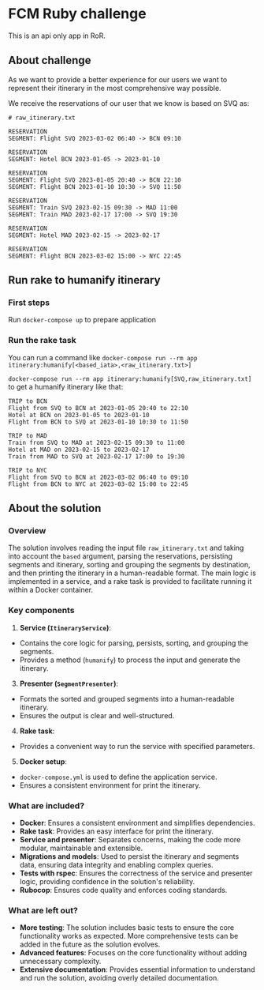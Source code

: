 # FCM Ruby challenge
This is an api only app in RoR.

## About challenge
As we want to provide a better experience for our users we want to represent their itinerary in the most comprehensive way possible.

We receive the reservations of our user that we know is based on SVQ as:

```
# raw_itinerary.txt

RESERVATION
SEGMENT: Flight SVQ 2023-03-02 06:40 -> BCN 09:10

RESERVATION
SEGMENT: Hotel BCN 2023-01-05 -> 2023-01-10

RESERVATION
SEGMENT: Flight SVQ 2023-01-05 20:40 -> BCN 22:10
SEGMENT: Flight BCN 2023-01-10 10:30 -> SVQ 11:50

RESERVATION
SEGMENT: Train SVQ 2023-02-15 09:30 -> MAD 11:00
SEGMENT: Train MAD 2023-02-17 17:00 -> SVQ 19:30

RESERVATION
SEGMENT: Hotel MAD 2023-02-15 -> 2023-02-17

RESERVATION
SEGMENT: Flight BCN 2023-03-02 15:00 -> NYC 22:45
```

## Run rake to humanify itinerary

### First steps

Run `docker-compose up` to prepare application

### Run the rake task

You can run a command like `docker-compose run --rm app itinerary:humanify[<based_iata>,<raw_itinerary.txt>]`

`docker-compose run --rm app itinerary:humanify[SVQ,raw_itinerary.txt]` to get a humanify itinerary like that:

```
TRIP to BCN
Flight from SVQ to BCN at 2023-01-05 20:40 to 22:10
Hotel at BCN on 2023-01-05 to 2023-01-10
Flight from BCN to SVQ at 2023-01-10 10:30 to 11:50

TRIP to MAD
Train from SVQ to MAD at 2023-02-15 09:30 to 11:00
Hotel at MAD on 2023-02-15 to 2023-02-17
Train from MAD to SVQ at 2023-02-17 17:00 to 19:30

TRIP to NYC
Flight from SVQ to BCN at 2023-03-02 06:40 to 09:10
Flight from BCN to NYC at 2023-03-02 15:00 to 22:45
```

## About the solution

### Overview
The solution involves reading the input file `raw_itinerary.txt` and taking into account the `based` argument, parsing the reservations, persisting segments and itinerary, sorting and grouping the segments by destination, and then printing the itinerary in a human-readable format. The main logic is implemented in a service, and a rake task is provided to facilitate running it within a Docker container.

### Key components

1. **Service (`ItineraryService`)**:
  - Contains the core logic for parsing, persists, sorting, and grouping the segments.
  - Provides a method (`humanify`) to process the input and generate the itinerary.

3. **Presenter (`SegmentPresenter`)**:
  - Formats the sorted and grouped segments into a human-readable itinerary.
  - Ensures the output is clear and well-structured.

4. **Rake task**:
  - Provides a convenient way to run the service with specified parameters.

5. **Docker setup**:
  - `docker-compose.yml` is used to define the application service.
  - Ensures a consistent environment for print the itinerary.

### What are included?
- **Docker**: Ensures a consistent environment and simplifies dependencies.
- **Rake task**: Provides an easy interface for print the itinerary.
- **Service and presenter**: Separates concerns, making the code more modular, maintainable and extensible.
- **Migrations and models**: Used to persist the itinerary and segments data, ensuring data integrity and enabling complex queries.
- **Tests with rspec**: Ensures the correctness of the service and presenter logic, providing confidence in the solution's reliability.
- **Rubocop**: Ensures code quality and enforces coding standards.

### What are left out?
- **More testing**: The solution includes basic tests to ensure the core functionality works as expected. More comprehensive tests can be added in the future as the solution evolves.
- **Advanced features**: Focuses on the core functionality without adding unnecessary complexity.
- **Extensive documentation**: Provides essential information to understand and run the solution, avoiding overly detailed documentation.
